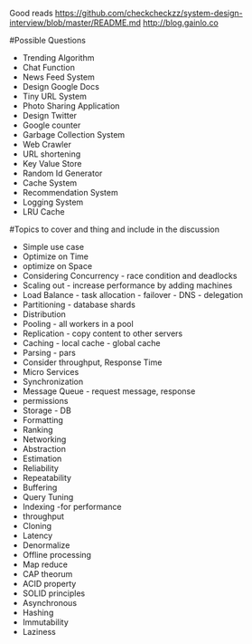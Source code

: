 Good reads
https://github.com/checkcheckzz/system-design-interview/blob/master/README.md
http://blog.gainlo.co


#Possible Questions

* Trending Algorithm
* Chat Function
* News Feed System
* Design Google Docs
* Tiny URL System
* Photo Sharing Application
* Design Twitter
* Google counter
* Garbage Collection System
* Web Crawler
* URL shortening
* Key Value Store
* Random Id Generator
* Cache System
* Recommendation System
* Logging System
* LRU Cache

#Topics to cover and thing and include in the discussion

* Simple use case
* Optimize on Time
* optimize on Space
* Considering Concurrency - race condition and deadlocks
* Scaling out - increase performance by adding machines
* Load Balance - task allocation - failover - DNS - delegation
* Partitioning - database shards
* Distribution
* Pooling - all workers in a pool
* Replication - copy content to other servers
* Caching - local cache - global cache
* Parsing - pars
* Consider throughput, Response Time
* Micro Services
* Synchronization
* Message Queue - request message, response
* permissions
* Storage - DB
* Formatting
* Ranking
* Networking
* Abstraction
* Estimation
* Reliability
* Repeatability
* Buffering
* Query Tuning
* Indexing -for performance
* throughput
* Cloning
* Latency
* Denormalize
* Offline processing
* Map reduce
* CAP theorum
* ACID property
* SOLID principles
* Asynchronous
* Hashing
* Immutability
* Laziness
